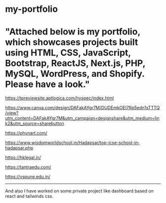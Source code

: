 # my-portfolio
"Attached below is my portfolio, which showcases projects built using HTML, CSS, JavaScript, Bootstrap, ReactJS, Next.js, PHP, MySQL, WordPress, and Shopify. Please have a look."
========================================

https://tpreviewsite.aptlogica.com/hyspec/index.html

https://www.canva.com/design/DAFakAYgr7M/DUDEmkOEl7Rp5edn1sTTTQ/view?utm_content=DAFakAYgr7M&utm_campaign=designshare&utm_medium=link2&utm_source=sharebutton

https://phynart.com/

https://www.wisdomworldschool.in/Hadapsar/top-icse-school-in-hadapsar.php

https://hklegal.in/

https://tantraedu.com/

https://vspune.edu.in/

-------

And also I have worked on some private project like dashboard based on react and tailwinds css.

